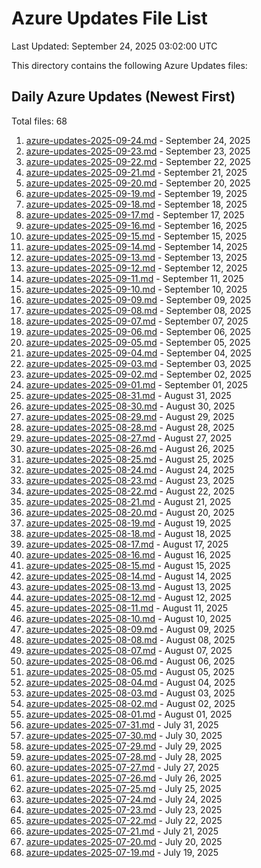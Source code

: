 # Azure Updates File List

Last Updated: September 24, 2025 03:02:00 UTC

This directory contains the following Azure Updates files:

## Daily Azure Updates (Newest First)

Total files: 68

1. [azure-updates-2025-09-24.md](./azure-updates-2025-09-24.md) - September 24, 2025
2. [azure-updates-2025-09-23.md](./azure-updates-2025-09-23.md) - September 23, 2025
3. [azure-updates-2025-09-22.md](./azure-updates-2025-09-22.md) - September 22, 2025
4. [azure-updates-2025-09-21.md](./azure-updates-2025-09-21.md) - September 21, 2025
5. [azure-updates-2025-09-20.md](./azure-updates-2025-09-20.md) - September 20, 2025
6. [azure-updates-2025-09-19.md](./azure-updates-2025-09-19.md) - September 19, 2025
7. [azure-updates-2025-09-18.md](./azure-updates-2025-09-18.md) - September 18, 2025
8. [azure-updates-2025-09-17.md](./azure-updates-2025-09-17.md) - September 17, 2025
9. [azure-updates-2025-09-16.md](./azure-updates-2025-09-16.md) - September 16, 2025
10. [azure-updates-2025-09-15.md](./azure-updates-2025-09-15.md) - September 15, 2025
11. [azure-updates-2025-09-14.md](./azure-updates-2025-09-14.md) - September 14, 2025
12. [azure-updates-2025-09-13.md](./azure-updates-2025-09-13.md) - September 13, 2025
13. [azure-updates-2025-09-12.md](./azure-updates-2025-09-12.md) - September 12, 2025
14. [azure-updates-2025-09-11.md](./azure-updates-2025-09-11.md) - September 11, 2025
15. [azure-updates-2025-09-10.md](./azure-updates-2025-09-10.md) - September 10, 2025
16. [azure-updates-2025-09-09.md](./azure-updates-2025-09-09.md) - September 09, 2025
17. [azure-updates-2025-09-08.md](./azure-updates-2025-09-08.md) - September 08, 2025
18. [azure-updates-2025-09-07.md](./azure-updates-2025-09-07.md) - September 07, 2025
19. [azure-updates-2025-09-06.md](./azure-updates-2025-09-06.md) - September 06, 2025
20. [azure-updates-2025-09-05.md](./azure-updates-2025-09-05.md) - September 05, 2025
21. [azure-updates-2025-09-04.md](./azure-updates-2025-09-04.md) - September 04, 2025
22. [azure-updates-2025-09-03.md](./azure-updates-2025-09-03.md) - September 03, 2025
23. [azure-updates-2025-09-02.md](./azure-updates-2025-09-02.md) - September 02, 2025
24. [azure-updates-2025-09-01.md](./azure-updates-2025-09-01.md) - September 01, 2025
25. [azure-updates-2025-08-31.md](./azure-updates-2025-08-31.md) - August 31, 2025
26. [azure-updates-2025-08-30.md](./azure-updates-2025-08-30.md) - August 30, 2025
27. [azure-updates-2025-08-29.md](./azure-updates-2025-08-29.md) - August 29, 2025
28. [azure-updates-2025-08-28.md](./azure-updates-2025-08-28.md) - August 28, 2025
29. [azure-updates-2025-08-27.md](./azure-updates-2025-08-27.md) - August 27, 2025
30. [azure-updates-2025-08-26.md](./azure-updates-2025-08-26.md) - August 26, 2025
31. [azure-updates-2025-08-25.md](./azure-updates-2025-08-25.md) - August 25, 2025
32. [azure-updates-2025-08-24.md](./azure-updates-2025-08-24.md) - August 24, 2025
33. [azure-updates-2025-08-23.md](./azure-updates-2025-08-23.md) - August 23, 2025
34. [azure-updates-2025-08-22.md](./azure-updates-2025-08-22.md) - August 22, 2025
35. [azure-updates-2025-08-21.md](./azure-updates-2025-08-21.md) - August 21, 2025
36. [azure-updates-2025-08-20.md](./azure-updates-2025-08-20.md) - August 20, 2025
37. [azure-updates-2025-08-19.md](./azure-updates-2025-08-19.md) - August 19, 2025
38. [azure-updates-2025-08-18.md](./azure-updates-2025-08-18.md) - August 18, 2025
39. [azure-updates-2025-08-17.md](./azure-updates-2025-08-17.md) - August 17, 2025
40. [azure-updates-2025-08-16.md](./azure-updates-2025-08-16.md) - August 16, 2025
41. [azure-updates-2025-08-15.md](./azure-updates-2025-08-15.md) - August 15, 2025
42. [azure-updates-2025-08-14.md](./azure-updates-2025-08-14.md) - August 14, 2025
43. [azure-updates-2025-08-13.md](./azure-updates-2025-08-13.md) - August 13, 2025
44. [azure-updates-2025-08-12.md](./azure-updates-2025-08-12.md) - August 12, 2025
45. [azure-updates-2025-08-11.md](./azure-updates-2025-08-11.md) - August 11, 2025
46. [azure-updates-2025-08-10.md](./azure-updates-2025-08-10.md) - August 10, 2025
47. [azure-updates-2025-08-09.md](./azure-updates-2025-08-09.md) - August 09, 2025
48. [azure-updates-2025-08-08.md](./azure-updates-2025-08-08.md) - August 08, 2025
49. [azure-updates-2025-08-07.md](./azure-updates-2025-08-07.md) - August 07, 2025
50. [azure-updates-2025-08-06.md](./azure-updates-2025-08-06.md) - August 06, 2025
51. [azure-updates-2025-08-05.md](./azure-updates-2025-08-05.md) - August 05, 2025
52. [azure-updates-2025-08-04.md](./azure-updates-2025-08-04.md) - August 04, 2025
53. [azure-updates-2025-08-03.md](./azure-updates-2025-08-03.md) - August 03, 2025
54. [azure-updates-2025-08-02.md](./azure-updates-2025-08-02.md) - August 02, 2025
55. [azure-updates-2025-08-01.md](./azure-updates-2025-08-01.md) - August 01, 2025
56. [azure-updates-2025-07-31.md](./azure-updates-2025-07-31.md) - July 31, 2025
57. [azure-updates-2025-07-30.md](./azure-updates-2025-07-30.md) - July 30, 2025
58. [azure-updates-2025-07-29.md](./azure-updates-2025-07-29.md) - July 29, 2025
59. [azure-updates-2025-07-28.md](./azure-updates-2025-07-28.md) - July 28, 2025
60. [azure-updates-2025-07-27.md](./azure-updates-2025-07-27.md) - July 27, 2025
61. [azure-updates-2025-07-26.md](./azure-updates-2025-07-26.md) - July 26, 2025
62. [azure-updates-2025-07-25.md](./azure-updates-2025-07-25.md) - July 25, 2025
63. [azure-updates-2025-07-24.md](./azure-updates-2025-07-24.md) - July 24, 2025
64. [azure-updates-2025-07-23.md](./azure-updates-2025-07-23.md) - July 23, 2025
65. [azure-updates-2025-07-22.md](./azure-updates-2025-07-22.md) - July 22, 2025
66. [azure-updates-2025-07-21.md](./azure-updates-2025-07-21.md) - July 21, 2025
67. [azure-updates-2025-07-20.md](./azure-updates-2025-07-20.md) - July 20, 2025
68. [azure-updates-2025-07-19.md](./azure-updates-2025-07-19.md) - July 19, 2025
